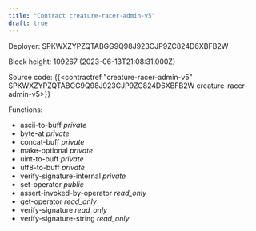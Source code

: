```yaml
---
title: "Contract creature-racer-admin-v5"
draft: true
---
```

Deployer: SPKWXZYPZQTABGG9Q98J923CJP9ZC824D6XBFB2W


 



Block height: 109267 (2023-06-13T21:08:31.000Z)

Source code: {{<contractref "creature-racer-admin-v5" SPKWXZYPZQTABGG9Q98J923CJP9ZC824D6XBFB2W creature-racer-admin-v5>}}

Functions:

* ascii-to-buff _private_
* byte-at _private_
* concat-buff _private_
* make-optional _private_
* uint-to-buff _private_
* utf8-to-buff _private_
* verify-signature-internal _private_
* set-operator _public_
* assert-invoked-by-operator _read_only_
* get-operator _read_only_
* verify-signature _read_only_
* verify-signature-string _read_only_
